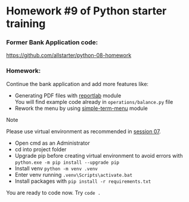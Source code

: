 Homework #9 of Python starter training
=========

### Former Bank Application code:
https://github.com/allstarter/python-08-homework

### Homework:
Continue the bank application and add more features like:

* Generating PDF files with [reportlab](https://docs.reportlab.com/demos/hello_world/hello_world/) module \
  You will find example code already in `operations/balance.py` file
* Rework the menu by using [simple-term-menu](https://pypi.org/project/simple-term-menu/) module

> [!NOTE]
> Please use virtual environment as recommended in [session 07](https://github.com/allstarter/python-07-homework).
> * Open cmd as an Administrator
> * cd into project folder
> * Upgrade pip before creating virtual environment to avoid errors with \
> `python.exe -m pip install --upgrade pip`
> * Install venv `python -m venv .venv`
> * Enter venv running `.venv\Scripts\activate.bat`
> * Install packages with `pip install -r requirements.txt`
> 
> You are ready to code now. Try `code .`
